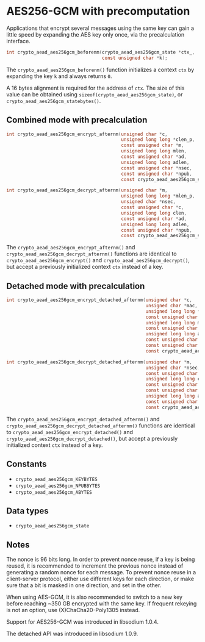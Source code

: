 # AES256-GCM with precomputation

Applications that encrypt several messages using the same key can gain a little
speed by expanding the AES key only once, via the precalculation interface.

```c
int crypto_aead_aes256gcm_beforenm(crypto_aead_aes256gcm_state *ctx_,
                                   const unsigned char *k);
```

The `crypto_aead_aes256gcm_beforenm()` function initializes a context `ctx` by
expanding the key `k` and always returns `0`.

A 16 bytes alignment is required for the address of `ctx`. The size of this
value can be obtained using `sizeof(crypto_aead_aes256gcm_state)`, or
`crypto_aead_aes256gcm_statebytes()`.

## Combined mode with precalculation

```c
int crypto_aead_aes256gcm_encrypt_afternm(unsigned char *c,
                                          unsigned long long *clen_p,
                                          const unsigned char *m,
                                          unsigned long long mlen,
                                          const unsigned char *ad,
                                          unsigned long long adlen,
                                          const unsigned char *nsec,
                                          const unsigned char *npub,
                                          const crypto_aead_aes256gcm_state *ctx_);
```

```c
int crypto_aead_aes256gcm_decrypt_afternm(unsigned char *m,
                                          unsigned long long *mlen_p,
                                          unsigned char *nsec,
                                          const unsigned char *c,
                                          unsigned long long clen,
                                          const unsigned char *ad,
                                          unsigned long long adlen,
                                          const unsigned char *npub,
                                          const crypto_aead_aes256gcm_state *ctx_);
```

The `crypto_aead_aes256gcm_encrypt_afternm()` and
`crypto_aead_aes256gcm_decrypt_afternm()` functions are identical to
`crypto_aead_aes256gcm_encrypt()` and `crypto_aead_aes256gcm_decrypt()`, but
accept a previously initialized context `ctx` instead of a key.

## Detached mode with precalculation

```c
int crypto_aead_aes256gcm_encrypt_detached_afternm(unsigned char *c,
                                                   unsigned char *mac,
                                                   unsigned long long *maclen_p,
                                                   const unsigned char *m,
                                                   unsigned long long mlen,
                                                   const unsigned char *ad,
                                                   unsigned long long adlen,
                                                   const unsigned char *nsec,
                                                   const unsigned char *npub,
                                                   const crypto_aead_aes256gcm_state *ctx_);
```

```c
int crypto_aead_aes256gcm_decrypt_detached_afternm(unsigned char *m,
                                                   unsigned char *nsec,
                                                   const unsigned char *c,
                                                   unsigned long long clen,
                                                   const unsigned char *mac,
                                                   const unsigned char *ad,
                                                   unsigned long long adlen,
                                                   const unsigned char *npub,
                                                   const crypto_aead_aes256gcm_state *ctx_)
```

The `crypto_aead_aes256gcm_encrypt_detached_afternm()` and
`crypto_aead_aes256gcm_decrypt_detached_afternm()` functions are identical to
`crypto_aead_aes256gcm_encrypt_detached()` and
`crypto_aead_aes256gcm_decrypt_detached()`, but accept a previously initialized
context `ctx` instead of a key.

## Constants

* `crypto_aead_aes256gcm_KEYBYTES`
* `crypto_aead_aes256gcm_NPUBBYTES`
* `crypto_aead_aes256gcm_ABYTES`

## Data types

* `crypto_aead_aes256gcm_state`

## Notes

The nonce is 96 bits long. In order to prevent nonce reuse, if a key is being
reused, it is recommended to increment the previous nonce instead of generating
a random nonce for each message. To prevent nonce reuse in a client-server
protocol, either use different keys for each direction, or make sure that a bit
is masked in one direction, and set in the other.

When using AES-GCM, it is also recommended to switch to a new key before
reaching ~350 GB encrypted with the same key. If frequent rekeying is not an
option, use \(X\)ChaCha20-Poly1305 instead.

Support for AES256-GCM was introduced in libsodium 1.0.4.

The detached API was introduced in libsodium 1.0.9.
